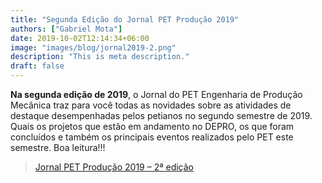 ```yaml
---
title: "Segunda Edição do Jornal PET Produção 2019"
authors: ["Gabriel Mota"]
date: 2019-10-02T12:14:34+06:00
image: "images/blog/jornal2019-2.png"
description: "This is meta description."
draft: false
---
```


**Na segunda edição de 2019**, o Jornal do PET Engenharia de Produção Mecânica traz para você todas as novidades sobre as atividades de destaque desempenhadas pelos petianos no segundo semestre de 2019. Quais os projetos que estão em andamento no DEPRO, os que foram concluídos e também os principais eventos realizados pelo PET este semestre. Boa leitura!!!

> [Jornal PET Produção 2019 – 2ª edição](https://drive.google.com/file/d/1z0nWNlTGqwSk2c22kVNEJjCMgc8M-VnI/view?usp=sharing)

